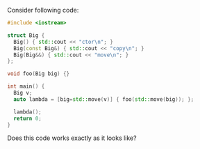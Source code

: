 Consider following code:

```c++
#include <iostream>

struct Big {
  Big() { std::cout << "ctor\n"; }
  Big(const Big&) { std::cout << "copy\n"; }
  Big(Big&&) { std::cout << "move\n"; }
};

void foo(Big big) {}

int main() {
  Big v;
  auto lambda = [big=std::move(v)] { foo(std::move(big)); };

  lambda();
  return 0;
}
```

Does this code works exactly as it looks like?
